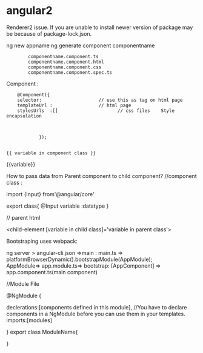 # angular2



Renderer2 issue.
If you are unable to install newer version of package may be because of package-lock.json.




ng new appname
ng generate component componentname
		
			componentname.component.ts
			componentname.component.html
			componentname.component.css
			componentname.component.spec.ts


Component :
	
		@Component({
		selector:                     // use this as tag on html page
		templateUrl :                 // html page
		stylesUrls  :[]                      // css files    Style encapsulation



				});


	{{ variable in component class }}

<div i*ngFor="let variable in variables">{{variable}}</div>


How to pass data from Parent component to child component?
//component class :
	
import {Input} from'@angular/core'	

export class{
	@Input variable :datatype
}


// parent html

<child-element [variable in child class]='variable in parent class'> </child-element>




Bootstraping uses webpack:

ng server > angular-cli.json =>main : main.ts =>  platformBrowserDynamic().bootstrapModule(AppModule);  
AppModule=> app.module.ts=> bootstrap: [AppComponent] => app.component.ts(main component)



//Module File

@NgModule {
	
declerations:[components defined in this module],      //You have to declare components in a NgModule before you can use them in your templates.
imports:[modules]


}
export class ModuleName{
	
}

